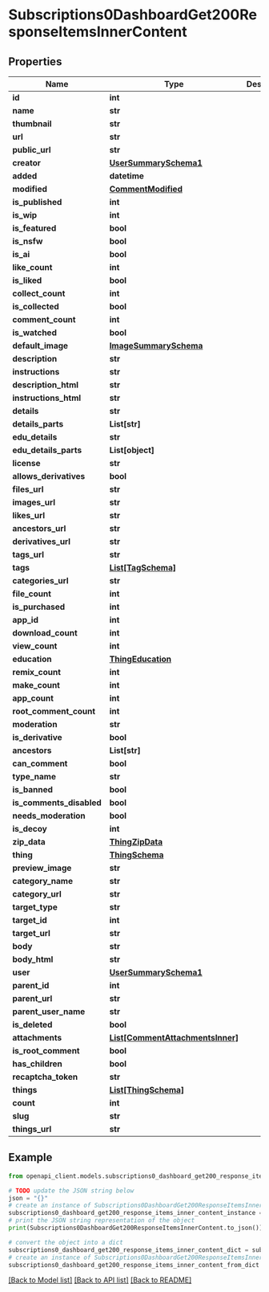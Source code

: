 # Subscriptions0DashboardGet200ResponseItemsInnerContent


## Properties

Name | Type | Description | Notes
------------ | ------------- | ------------- | -------------
**id** | **int** |  | 
**name** | **str** |  | 
**thumbnail** | **str** |  | [optional] 
**url** | **str** |  | [optional] 
**public_url** | **str** |  | [optional] 
**creator** | [**UserSummarySchema1**](UserSummarySchema1.md) |  | [optional] 
**added** | **datetime** |  | [optional] 
**modified** | [**CommentModified**](CommentModified.md) |  | [optional] 
**is_published** | **int** |  | [optional] 
**is_wip** | **int** |  | [optional] 
**is_featured** | **bool** |  | [optional] 
**is_nsfw** | **bool** |  | [optional] 
**is_ai** | **bool** |  | [optional] 
**like_count** | **int** |  | [optional] 
**is_liked** | **bool** |  | [optional] 
**collect_count** | **int** |  | [optional] 
**is_collected** | **bool** |  | [optional] 
**comment_count** | **int** |  | [optional] 
**is_watched** | **bool** |  | [optional] 
**default_image** | [**ImageSummarySchema**](ImageSummarySchema.md) |  | [optional] 
**description** | **str** |  | [optional] 
**instructions** | **str** |  | [optional] 
**description_html** | **str** |  | [optional] 
**instructions_html** | **str** |  | [optional] 
**details** | **str** |  | [optional] 
**details_parts** | **List[str]** |  | [optional] 
**edu_details** | **str** |  | [optional] 
**edu_details_parts** | **List[object]** |  | [optional] 
**license** | **str** |  | [optional] 
**allows_derivatives** | **bool** |  | [optional] 
**files_url** | **str** |  | [optional] 
**images_url** | **str** |  | [optional] 
**likes_url** | **str** |  | [optional] 
**ancestors_url** | **str** |  | [optional] 
**derivatives_url** | **str** |  | [optional] 
**tags_url** | **str** |  | [optional] 
**tags** | [**List[TagSchema]**](TagSchema.md) |  | [optional] 
**categories_url** | **str** |  | [optional] 
**file_count** | **int** |  | [optional] 
**is_purchased** | **int** |  | [optional] 
**app_id** | **int** |  | [optional] 
**download_count** | **int** |  | [optional] 
**view_count** | **int** |  | [optional] 
**education** | [**ThingEducation**](ThingEducation.md) |  | [optional] 
**remix_count** | **int** |  | [optional] 
**make_count** | **int** |  | [optional] 
**app_count** | **int** |  | [optional] 
**root_comment_count** | **int** |  | [optional] 
**moderation** | **str** |  | [optional] 
**is_derivative** | **bool** |  | [optional] 
**ancestors** | **List[str]** |  | [optional] 
**can_comment** | **bool** |  | [optional] 
**type_name** | **str** |  | [optional] 
**is_banned** | **bool** |  | [optional] 
**is_comments_disabled** | **bool** |  | [optional] 
**needs_moderation** | **bool** |  | [optional] 
**is_decoy** | **int** |  | [optional] 
**zip_data** | [**ThingZipData**](ThingZipData.md) |  | [optional] 
**thing** | [**ThingSchema**](ThingSchema.md) |  | [optional] 
**preview_image** | **str** |  | [optional] 
**category_name** | **str** |  | [optional] 
**category_url** | **str** |  | [optional] 
**target_type** | **str** |  | [optional] 
**target_id** | **int** |  | [optional] 
**target_url** | **str** |  | [optional] 
**body** | **str** |  | [optional] 
**body_html** | **str** |  | [optional] 
**user** | [**UserSummarySchema1**](UserSummarySchema1.md) |  | [optional] 
**parent_id** | **int** |  | [optional] 
**parent_url** | **str** |  | [optional] 
**parent_user_name** | **str** |  | [optional] 
**is_deleted** | **bool** |  | [optional] 
**attachments** | [**List[CommentAttachmentsInner]**](CommentAttachmentsInner.md) |  | [optional] 
**is_root_comment** | **bool** |  | [optional] 
**has_children** | **bool** |  | [optional] 
**recaptcha_token** | **str** |  | [optional] 
**things** | [**List[ThingSchema]**](ThingSchema.md) |  | [optional] 
**count** | **int** |  | [optional] 
**slug** | **str** |  | [optional] 
**things_url** | **str** |  | [optional] 

## Example

```python
from openapi_client.models.subscriptions0_dashboard_get200_response_items_inner_content import Subscriptions0DashboardGet200ResponseItemsInnerContent

# TODO update the JSON string below
json = "{}"
# create an instance of Subscriptions0DashboardGet200ResponseItemsInnerContent from a JSON string
subscriptions0_dashboard_get200_response_items_inner_content_instance = Subscriptions0DashboardGet200ResponseItemsInnerContent.from_json(json)
# print the JSON string representation of the object
print(Subscriptions0DashboardGet200ResponseItemsInnerContent.to_json())

# convert the object into a dict
subscriptions0_dashboard_get200_response_items_inner_content_dict = subscriptions0_dashboard_get200_response_items_inner_content_instance.to_dict()
# create an instance of Subscriptions0DashboardGet200ResponseItemsInnerContent from a dict
subscriptions0_dashboard_get200_response_items_inner_content_from_dict = Subscriptions0DashboardGet200ResponseItemsInnerContent.from_dict(subscriptions0_dashboard_get200_response_items_inner_content_dict)
```
[[Back to Model list]](../README.md#documentation-for-models) [[Back to API list]](../README.md#documentation-for-api-endpoints) [[Back to README]](../README.md)


